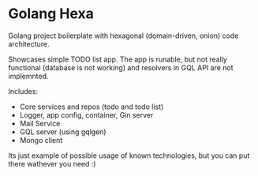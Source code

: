 # Golang Hexa

Golang project boilerplate with hexagonal (domain-driven, onion) code architecture.

Showcases simple TODO list app. The app is runable, but not really functional (database is not working) and resolvers in GQL API are not implemnted.

Includes:
- Core services and repos (todo and todo list)
- Logger, app config, container, Gin server
- Mail Service
- GQL server (using gqlgen)
- Mongo client

Its just example of possible usage of known technologies, but you can put there wathever you need :)
